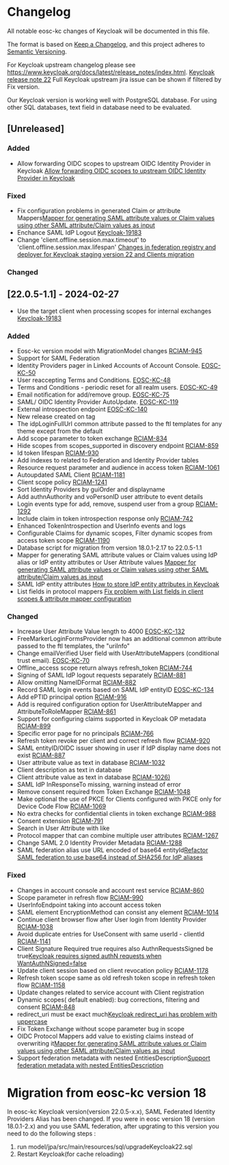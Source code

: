 # Changelog
All notable eosc-kc changes of Keycloak will be documented in this file.

The format is based on [Keep a Changelog](https://keepachangelog.com/en/1.0.0/),
and this project adheres to [Semantic Versioning](https://semver.org/spec/v2.0.0.html).

For Keycloak upstream changelog please see https://www.keycloak.org/docs/latest/release_notes/index.html.
[Keycloak release note 22](https://www.keycloak.org/docs/latest/release_notes/index.html#keycloak-22-0-3)
Full Keycloak upstream jira issue can be shown if filtered by Fix version.

Our Keycloak version is working well with PostgreSQL database. For using other SQL databases, text field in database need to be evaluated.

## [Unreleased]

### Added

- Allow forwarding OIDC scopes to upstream OIDC Identity Provider in Keycloak [Allow forwarding OIDC scopes to upstream OIDC Identity Provider in Keycloak](https://trello.com/c/9I5SeGN6/2470-allow-forwarding-oidc-scopes-to-upstream-oidc-identity-provider-in-keycloak)

### Fixed
- Fix configuration problems in generated Claim or attribute Mappers[Mapper for generating SAML attribute values or Claim values using other SAML attribute/Claim values as input](https://trello.com/c/8K46f2mo/1642-mapper-for-generating-saml-attribute-values-or-claim-values-using-other-saml-attribute-claim-values-as-input)
- Enchance SAML IdP Logout [Keycloak-19183](https://github.com/keycloak/keycloak/issues/19183)
- Change 'client.offline.session.max.timeout' to 'client.offline.session.max.lifespan' [Changes in federation registry and deployer for Keycloak staging version 22 and Clients migration](https://trello.com/c/Dk8ajZ2E/2214-changes-in-federation-registry-and-deployer-for-keycloak-staging-version-22-and-clients-migration)

### Changed

## [22.0.5-1.1] - 2024-02-27
- Use the target client when processing scopes for internal exchanges [Keycloak-19183](https://github.com/keycloak/keycloak/issues/23528)

### Added
- Eosc-kc version model with MigrationModel changes [RCIAM-945](https://jira.argo.grnet.gr/browse/RCIAM-945)
- Support for SAML Federation
- Identity Providers pager in Linked Accounts of Account Console. [EOSC-KC-50](https://github.com/eosc-kc/keycloak/issues/50)
- User reaccepting Terms and Conditions. [EOSC-KC-48](https://github.com/eosc-kc/keycloak/issues/48)
- Terms and Conditions - periodic reset for all realm users. [EOSC-KC-49](https://github.com/eosc-kc/keycloak/issues/49)
- Email notification for add/remove group. [EOSC-KC-75](https://github.com/eosc-kc/keycloak/issues/75)
- SAML/ OIDC Identity Provider AutoUpdate. [EOSC-KC-119](https://github.com/eosc-kc/keycloak/issues/119)
- External introspection endpoint [EOSC-KC-140](https://github.com/eosc-kc/keycloak/issues/140)
- New release created on tag
- The idpLoginFullUrl common attribute passed to the ftl templates for any theme except from the default
- Add scope parameter to token exchange [RCIAM-834](https://jira.argo.grnet.gr/browse/RCIAM-834)
- Hide scopes from scopes_supported in discovery endpoint [RCIAM-859](https://jira.argo.grnet.gr/browse/RCIAM-859)
- Id token lifespan [RCIAM-930](https://jira.argo.grnet.gr/browse/RCIAM-930)
- Add indexes to related to Federation and Identity Provider tables
- Resource request parameter and audience in access token [RCIAM-1061](https://jira.argo.grnet.gr/browse/RCIAM-1061)
- Autoupdated SAML Client [RCIAM-1181](https://jira.argo.grnet.gr/browse/RCIAM-1181)
- Client scope policy [RCIAM-1241](https://jira.argo.grnet.gr/browse/RCIAM-1241)
- Sort Identity Providers by guiOrder and displayname
- Add authnAuthority and voPersonID user attribute to event details
- Login events type for add, remove, suspend user from a group [RCIAM-1292](https://jira.argo.grnet.gr/browse/RCIAM-1292)
- Include claim in token introspection response only [RCIAM-742](https://jira.argo.grnet.gr/browse/RCIAM-742)
- Enhanced TokenIntrospection and UserInfo events and logs
- Configurable Claims for dynamic scopes, Filter dynamic scopes from access token scope [RCIAM-1190](https://jira.argo.grnet.gr/browse/RCIAM-1190)
- Database script for migration from version 18.0.1-2.17 to 22.0.5-1.1
- Mapper for generating SAML attribute values or Claim values using IdP alias or IdP entity attributes or User Attribute values [Mapper for generating SAML attribute values or Claim values using other SAML attribute/Claim values as input](https://trello.com/c/8K46f2mo/1642-mapper-for-generating-saml-attribute-values-or-claim-values-using-other-saml-attribute-claim-values-as-input)
- SAML IdP entity attributes [How to store IdP entity attributes in Keycloak](https://trello.com/c/wzF5s6Oi/2409-how-to-store-idp-entity-attributes-in-keycloak)
- List<String> fields in protocol mappers [Fix problem with List<String> fields in client scopes & attribute mapper configuration](https://trello.com/c/TrJyTo1B/2349-fix-problem-with-liststring-fields-in-client-scopes-attribute-mapper-configuration)

### Changed
- Increase User Attribute Value length to 4000 [EOSC-KC-132](https://github.com/eosc-kc/keycloak/issues/132)
- FreeMarkerLoginFormsProvider now has an additional common attribute passed to the ftl templates, the "uriInfo"
- Change emailVerified User field with UserAttributeMappers (conditional trust email). [EOSC-KC-70](https://github.com/eosc-kc/keycloak/issues/70)
- Offline_access scope return always refresh_token [RCIAM-744](https://jira.argo.grnet.gr/browse/RCIAM-744)
- Signing of SAML IdP logout requests separately [RCIAM-881](https://jira.argo.grnet.gr/browse/RCIAM-881)
- Allow omitting NameIDFormat [RCIAM-882](https://jira.argo.grnet.gr/browse/RCIAM-882)
- Record SAML login events based on SAML IdP entityID [EOSC-KC-134](https://github.com/eosc-kc/keycloak/issues/134)
- Add ePTID principal option [RCIAM-916](https://jira.argo.grnet.gr/browse/RCIAM-916)
- Add is required configuration option for UserAttributeMapper and AttributeToRoleMapper [RCIAM-861](https://jira.argo.grnet.gr/browse/RCIAM-861)
- Support for configuring claims supported in Keycloak OP metadata [RCIAM-899](https://jira.argo.grnet.gr/browse/RCIAM-899)
- Specific error page for no principals [RCIAM-766](https://jira.argo.grnet.gr/browse/RCIAM-766)
- Refresh token revoke per client and correct refresh flow [RCIAM-920](https://jira.argo.grnet.gr/browse/RCIAM-920)
- SAML entityID/OIDC issuer showing in user if IdP display name does not exist [RCIAM-887](https://jira.argo.grnet.gr/browse/RCIAM-887)
- User attribute value as text in database [RCIAM-1032](https://jira.argo.grnet.gr/browse/RCIAM-1032)
- Client description as text in database
- Client attribute value as text in database [RCIAM-1026)](https://jira.argo.grnet.gr/browse/RCIAM-1026)
- SAML IdP InResponseTo missing, warning instead of error
- Remove consent required from Token Exchange [RCIAM-1048](https://jira.argo.grnet.gr/browse/RCIAM-1048)
- Make optional the use of PKCE for Clients configured with PKCE only for Device Code Flow [RCIAM-1069](https://jira.argo.grnet.gr/browse/RCIAM-1069)
- No extra checks for confidential clients in token exchange [RCIAM-988](https://jira.argo.grnet.gr/browse/RCIAM-988)
- Consent extension [RCIAM-791](https://jira.argo.grnet.gr/browse/RCIAM-791)
- Search in User Attribute with like
- Protocol mapper that can combine multiple user attributes [RCIAM-1267](https://jira.argo.grnet.gr/browse/RCIAM-1267)
- Change SAML 2.0 Identity Provider Metadata [RCIAM-1288](https://jira.argo.grnet.gr/browse/RCIAM-1288)
- SAML federation alias use URL encoded of base64 entityId[Refactor SAML federation to use base64 instead of SHA256 for IdP aliases](https://trello.com/c/pDtqcm3L/2324-refactor-saml-federation-to-use-base64-instead-of-sha256-for-idp-aliases)

### Fixed
- Changes in account console and account rest service [RCIAM-860](https://jira.argo.grnet.gr/browse/RCIAM-860)
- Scope parameter in refresh flow [RCIAM-990](https://jira.argo.grnet.gr/browse/RCIAM-990)
- UserInfoEndpoint taking into account access token
- SAML element EncryptionMethod can consist any element [RCIAM-1014](https://jira.argo.grnet.gr/browse/RCIAM-1014)
- Continue client browser flow after User login from Identity Provider [RCIAM-1038](https://jira.argo.grnet.gr/browse/RCIAM-1038)
- Avoid duplicate entries for UseConsent with same userId - clientId [RCIAM-1141](https://jira.argo.grnet.gr/browse/RCIAM-1141)
- Client Signature Required true requires also AuthnRequestsSigned be true[Keycloak requires signed authN requests when WantAuthNSigned=false](https://trello.com/c/XpLOXiz2/2177-keycloak-requires-signed-authn-requests-when-wantauthnsignedfalse)
- Update client session based on client revocation policy [RCIAM-1178](https://jira.argo.grnet.gr/browse/RCIAM-1178)
- Refresh token scope same as old refresh token scope in refresh token flow [RCIAM-1158](https://jira.argo.grnet.gr/browse/RCIAM-1158)
- Update changes related to service account with Client registration 
- Dynamic scopes( default enabled): bug corrections, filtering and consent [RCIAM-848](https://jira.argo.grnet.gr/browse/RCIAM-848)
- redirect_uri must be exact much[Keycloak redirect_uri has problem with uppercase](https://trello.com/c/GvamXLYM/2322-keycloak-redirecturi-has-problem-with-uppercase)
- Fix Token Exchange without scope parameter bug in scope 
- OIDC Protocol Mappers add value to existing claims instead of overwriting it[Mapper for generating SAML attribute values or Claim values using other SAML attribute/Claim values as input](https://trello.com/c/8K46f2mo/1642-mapper-for-generating-saml-attribute-values-or-claim-values-using-other-saml-attribute-claim-values-as-input)
- Support federation metadata with nested EntitiesDescription[Support federation metadata with nested EntitiesDescription](https://trello.com/c/wRbquYl4/2395-support-federation-metadata-with-nested-entitiesdescription)

# Migration from eosc-kc version 18

In eosc-kc Keycloak version(version 22.0.5-x.x), SAML Federated Identity Providers Alias has been changed.
If you were in eosc version 18 (version 18.0.1-2.x) and you use SAML federation, after upgrating to this version you need to do the following steps :
1. run model/jpa/src/main/resources/sql/upgradeKeycloak22.sql
2. Restart Keycloak(for cache reloading)
